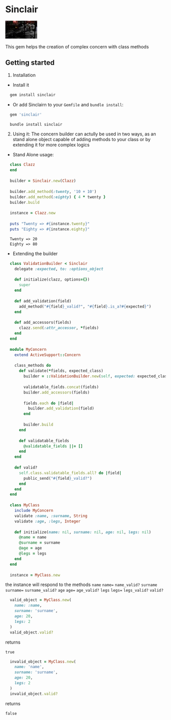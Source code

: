 Sinclair
========

![sinclair](https://raw.githubusercontent.com/darthjee/sinclair/master/sinclair.jpg)

This gem helps the creation of complex concern with class methods

Getting started
---------------
1. Installation
  - Install it

  ```ruby
    gem install sinclair
  ```

  - Or add Sinclairn to your `Gemfile` and `bundle install`:

  ```ruby
    gem 'sinclair'
  ```

  ```bash
    bundle install sinclair
  ```

2. Using it:
The concern builder can actully be used in two ways, as an stand alone object capable of
adding methods to your class or by extending it for more complex logics

 - Stand Alone usage:
```ruby
  class Clazz
  end

  builder = Sinclair.new(Clazz)

  builder.add_method(:twenty, '10 + 10')
  builder.add_method(:eighty) { 4 * twenty }
  builder.build

  instance = Clazz.new

  puts "Twenty => #{instance.twenty}"
  puts "Eighty => #{instance.eighty}"
```

```string
  Twenty => 20
  Eighty => 80
```

 - Extending the builder

  ```ruby
    class ValidationBuilder < Sinclair
      delegate :expected, to: :options_object

      def initialize(clazz, options={})
        super
      end

      def add_validation(field)
        add_method("#{field}_valid?", "#{field}.is_a?#{expected}")
      end

      def add_accessors(fields)
        clazz.send(:attr_accessor, *fields)
      end
    end

    module MyConcern
      extend ActiveSupport::Concern

      class_methods do
        def validate(*fields, expected_class)
          builder = ::ValidationBuilder.new(self, expected: expected_class)

          validatable_fields.concat(fields)
          builder.add_accessors(fields)

          fields.each do |field|
            builder.add_validation(field)
          end

          builder.build
        end

        def validatable_fields
          @validatable_fields ||= []
        end
      end

      def valid?
        self.class.validatable_fields.all? do |field|
          public_send("#{field}_valid?")
        end
      end
    end

    class MyClass
      include MyConcern
      validate :name, :surname, String
      validate :age, :legs, Integer

      def initialize(name: nil, surname: nil, age: nil, legs: nil)
        @name = name
        @surname = surname
        @age = age
        @legs = legs
      end
    end

    instance = MyClass.new
  ```

  the instance will respond to the methods
```name``` ```name=``` ```name_valid?```
```surname``` ```surname=``` ```surname_valid?```
```age``` ```age=``` ```age_valid?```
```legs``` ```legs=``` ```legs_valid?```
```valid?```

  ```ruby
    valid_object = MyClass.new(
      name: :name,
      surname: 'surname',
      age: 20,
      legs: 2
    )
    valid_object.valid?
  ```

  returns

  ```
  true
  ```

  ```ruby
    invalid_object = MyClass.new(
      name: 'name',
      surname: 'surname',
      age: 20,
      legs: 2
    )
    invalid_object.valid?
  ```

  returns

  ```
  false
  ```
